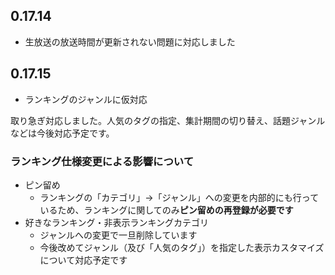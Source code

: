 ﻿## 0.17.14

* 生放送の放送時間が更新されない問題に対応しました

## 0.17.15

* ランキングのジャンルに仮対応

取り急ぎ対応しました。人気のタグの指定、集計期間の切り替え、話題ジャンルなどは今後対応予定です。

### ランキング仕様変更による影響について

* ピン留め
  * ランキングの「カテゴリ」→「ジャンル」への変更を内部的にも行っているため、ランキングに関してのみ**ピン留めの再登録が必要です**
* 好きなランキング・非表示ランキングカテゴリ
  * ジャンルへの変更で一旦削除しています
  * 今後改めてジャンル（及び「人気のタグ」）を指定した表示カスタマイズについて対応予定です

